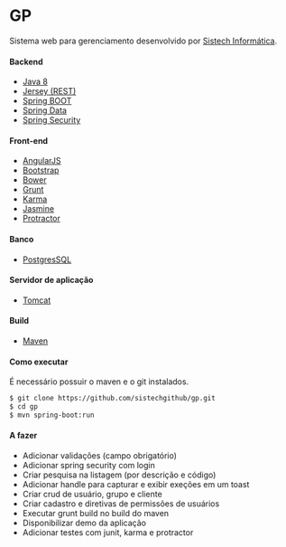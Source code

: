 # GP

Sistema web para gerenciamento desenvolvido por [Sistech Informática]().
#### Backend
  * [Java 8]() 
  * [Jersey (REST)]()
  * [Spring BOOT]() 
  * [Spring Data]() 
  * [Spring Security]() 
  
#### Front-end
  * [AngularJS]() 
  * [Bootstrap]() 
  * [Bower]() 
  * [Grunt]() 
  * [Karma]()
  * [Jasmine]() 
  * [Protractor]()

#### Banco 
  * [PostgresSQL]()

#### Servidor de aplicação
  * [Tomcat]()
  
#### Build
  * [Maven]()

#### Como executar 

É necessário possuir o maven e o git instalados.

```sh
$ git clone https://github.com/sistechgithub/gp.git
$ cd gp
$ mvn spring-boot:run
```

#### A fazer
- Adicionar validações (campo obrigatório)
- Adicionar spring security com login
- Criar pesquisa na listagem (por descrição e código)
- Adicionar handle para capturar e exibir exeções em um toast
- Criar crud de usuário, grupo e cliente
- Criar cadastro e diretivas de permissões de usuários
- Executar grunt build no build do maven
- Disponibilizar demo da aplicação
- Adicionar testes com junit, karma e protractor

